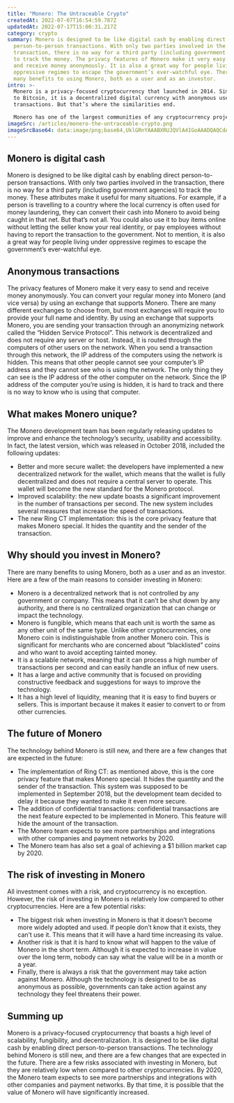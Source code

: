 ```yaml
---
title: "Monero: The Untraceable Crypto"
createdAt: 2022-07-07T16:54:59.787Z
updatedAt: 2022-07-17T15:00:31.217Z
category: crypto
summary: Monero is designed to be like digital cash by enabling direct
  person-to-person transactions. With only two parties involved in the
  transaction, there is no way for a third party (including government agencies)
  to track the money. The privacy features of Monero make it very easy to send
  and receive money anonymously. It is also a great way for people living under
  oppressive regimes to escape the government’s ever-watchful eye. There are
  many benefits to using Monero, both as a user and as an investor.
intro: >-
  Monero is a privacy-focused cryptocurrency that launched in 2014. Similar
  to Bitcoin, it is a decentralized digital currency with anonymous users and
  transactions. But that’s where the similarities end. 

  Monero has one of the largest communities of any cryptocurrency project, with over 16,000 active members on its forum and over 2,000 subscribers on its main Reddit page. These users are not just passive observers; they drive the future development of Monero by voicing their opinions and giving input on new ideas or potential changes to existing ones. This article takes into account all these aspects when explaining why you should consider investing in Monero.
imageSrc: /articles/monero-the-untraceable-crypto.png
imageSrcBase64: data:image/png;base64,UklGRnYAAABXRUJQVlA4IGoAAADQAQCdASoKAAoAAUAmJQBOgBtqjIlgAAD+/XSHT2oWOFa9doXFb1LyaZ8NwR75pv/wVy77cGYSzac/4dlI/B5CZNKP8uT3kCiPzr162ysJvGWob1ffcqcm+2zeX3nGO7CujKQEVVOGAAAA
---
```


## Monero is digital cash

Monero is designed to be like digital cash by enabling direct person-to-person transactions. With only two parties involved in the transaction, there is no way for a third party (including government agencies) to track the money.
These attributes make it useful for many situations. For example, if a person is travelling to a country where the local currency is often used for money laundering, they can convert their cash into Monero to avoid being caught in that net. But that’s not all. You could also use it to buy items online without letting the seller know your real identity, or pay employees without having to report the transaction to the government. Not to mention, it is also a great way for people living under oppressive regimes to escape the government’s ever-watchful eye.

## Anonymous transactions

The privacy features of Monero make it very easy to send and receive money anonymously. You can convert your regular money into Monero (and vice versa) by using an exchange that supports Monero.
There are many different exchanges to choose from, but most exchanges will require you to provide your full name and identity. By using an exchange that supports Monero, you are sending your transaction through an anonymizing network called the “Hidden Service Protocol”. This network is decentralized and does not require any server or host. Instead, it is routed through the computers of other users on the network.
When you send a transaction through this network, the IP address of the computers using the network is hidden. This means that other people cannot see your computer’s IP address and they cannot see who is using the network. The only thing they can see is the IP address of the other computer on the network.
Since the IP address of the computer you’re using is hidden, it is hard to track and there is no way to know who is using that computer.

## What makes Monero unique?

The Monero development team has been regularly releasing updates to improve and enhance the technology’s security, usability and accessibility.
In fact, the latest version, which was released in October 2018, included the following updates:
- Better and more secure wallet: the developers have implemented a new decentralized network for the wallet, which means that the wallet is fully decentralized and does not require a central server to operate. This wallet will become the new standard for the Monero protocol.
- Improved scalability: the new update boasts a significant improvement in the number of transactions per second. The new system includes several measures that increase the speed of transactions.
- The new Ring CT implementation: this is the core privacy feature that makes Monero special. It hides the quantity and the sender of the transaction.

## Why should you invest in Monero?

There are many benefits to using Monero, both as a user and as an investor. Here are a few of the main reasons to consider investing in Monero:
- Monero is a decentralized network that is not controlled by any government or company. This means that it can’t be shut down by any authority, and there is no centralized organization that can change or impact the technology.
- Monero is fungible, which means that each unit is worth the same as any other unit of the same type. Unlike other cryptocurrencies, one Monero coin is indistinguishable from another Monero coin. This is significant for merchants who are concerned about “blacklisted” coins and who want to avoid accepting tainted money.
- It is a scalable network, meaning that it can process a high number of transactions per second and can easily handle an influx of new users.
- It has a large and active community that is focused on providing constructive feedback and suggestions for ways to improve the technology.
- It has a high level of liquidity, meaning that it is easy to find buyers or sellers. This is important because it makes it easier to convert to or from other currencies.

## The future of Monero

The technology behind Monero is still new, and there are a few changes that are expected in the future:
- The implementation of Ring CT: as mentioned above, this is the core privacy feature that makes Monero special. It hides the quantity and the sender of the transaction. This system was supposed to be implemented in September 2018, but the development team decided to delay it because they wanted to make it even more secure.
- The addition of confidential transactions: confidential transactions are the next feature expected to be implemented in Monero. This feature will hide the amount of the transaction.
- The Monero team expects to see more partnerships and integrations with other companies and payment networks by 2020.
- The Monero team has also set a goal of achieving a $1 billion market cap by 2020.

## The risk of investing in Monero

All investment comes with a risk, and cryptocurrency is no exception. However, the risk of investing in Monero is relatively low compared to other cryptocurrencies. Here are a few potential risks:
- The biggest risk when investing in Monero is that it doesn’t become more widely adopted and used. If people don’t know that it exists, they can’t use it. This means that it will have a hard time increasing its value.
- Another risk is that it is hard to know what will happen to the value of Monero in the short term. Although it is expected to increase in value over the long term, nobody can say what the value will be in a month or a year.
- Finally, there is always a risk that the government may take action against Monero. Although the technology is designed to be as anonymous as possible, governments can take action against any technology they feel threatens their power.

## Summing up

Monero is a privacy-focused cryptocurrency that boasts a high level of scalability, fungibility, and decentralization. It is designed to be like digital cash by enabling direct person-to-person transactions. The technology behind Monero is still new, and there are a few changes that are expected in the future. There are a few risks associated with investing in Monero, but they are relatively low when compared to other cryptocurrencies. By 2020, the Monero team expects to see more partnerships and integrations with other companies and payment networks. By that time, it is possible that the value of Monero will have significantly increased.
